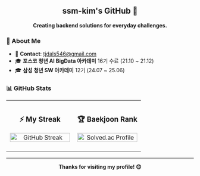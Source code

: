 <div align="center">
  
## ssm-kim's GitHub 👋

**Creating backend solutions for everyday challenges.**

</div>

### 📌 About Me

- 📧 **Contact**: tjdals546@gmail.com
- 🎓 **포스코 청년 AI BigData 아카데미** 16기 수료 (21.10 ~ 21.12)
- 🎓 **삼성 청년 SW 아카데미** 12기 (24.07 ~ 25.06)


### 📊 GitHub Stats

<table style="border-collapse: collapse; border: none;">
  <tr>
    <td width="50%" style="border: none; padding: 10px;">
      <h3 align="center">⚡ My Streak</h3>
      <p align="center">
        <a href="https://git.io/streak-stats">
          <img src="https://github-readme-streak-stats-eight.vercel.app/?user=ssm-kim&theme=dark" alt="GitHub Streak" width="100%">
        </a>
      </p>
    </td>
    <td width="50%" style="border: none; padding: 10px;">
      <h3 align="center">🏆 Baekjoon Rank</h3>
      <p align="center">
        <a href="https://solved.ac/tjdals546">
          <img src="https://mazassumnida.wtf/api/v2/generate_badge?boj=tjdals546" alt="Solved.ac Profile" width="100%">
        </a>
      </p>
    </td>
  </tr>
</table>

---

<div align="center">
  
**Thanks for visiting my profile! 😊**

</div>